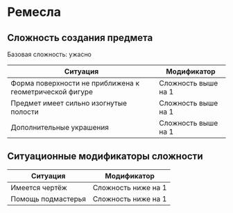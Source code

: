 # Ремесла

## Сложность создания предмета
Базовая сложность: ужасно

| Ситуация                                                | Модификатор           |
| ------------------------------------------------------- | --------------------- |
| Форма поверхности не приближена к геометрической фигуре | Сложность выше на 1   |
| Предмет имеет сильно изогнутые полости                  | Сложность выше на 1   |
| Дополнительные украшения                                | Сложность выше на 1   |


## Ситуационные модификаторы сложности
| Ситуация           | Модификатор         |
| ------------------ | ------------------- |
| Имеется чертёж     | Сложность ниже на 1 |
| Помощь подмастерья | Сложность ниже на 1 |
